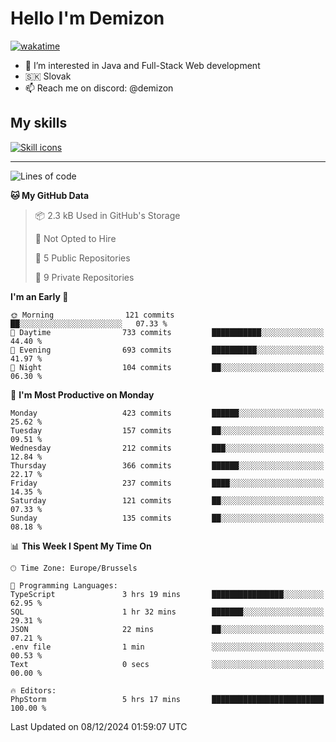 # Hello I'm Demizon
[![wakatime](https://wakatime.com/badge/user/6ad1949f-d6d7-44f9-9eee-c35e54cc499b.svg)](https://wakatime.com/@6ad1949f-d6d7-44f9-9eee-c35e54cc499b)
- 👀 I’m interested in Java and Full-Stack Web development
- 🇸🇰 Slovak
- 📫 Reach me on discord: @demizon

## My skills
[![Skill icons](https://skillicons.dev/icons?i=java,js,ts,html,css,react,nextjs,tailwind,supabase,py,git,docker,linux,mysql,postgres,mongo&theme=dark)](https://github.com/Demizon3433)

---

<!--START_SECTION:waka-->
![Lines of code](https://img.shields.io/badge/From%20Hello%20World%20I%27ve%20Written-477.4%20thousand%20lines%20of%20code-blue)

**🐱 My GitHub Data** 

> 📦 2.3 kB Used in GitHub's Storage 
 > 
> 🚫 Not Opted to Hire
 > 
> 📜 5 Public Repositories 
 > 
> 🔑 9 Private Repositories 
 > 
**I'm an Early 🐤** 

```text
🌞 Morning                121 commits         ██░░░░░░░░░░░░░░░░░░░░░░░   07.33 % 
🌆 Daytime                733 commits         ███████████░░░░░░░░░░░░░░   44.40 % 
🌃 Evening                693 commits         ██████████░░░░░░░░░░░░░░░   41.97 % 
🌙 Night                  104 commits         ██░░░░░░░░░░░░░░░░░░░░░░░   06.30 % 
```
📅 **I'm Most Productive on Monday** 

```text
Monday                   423 commits         ██████░░░░░░░░░░░░░░░░░░░   25.62 % 
Tuesday                  157 commits         ██░░░░░░░░░░░░░░░░░░░░░░░   09.51 % 
Wednesday                212 commits         ███░░░░░░░░░░░░░░░░░░░░░░   12.84 % 
Thursday                 366 commits         ██████░░░░░░░░░░░░░░░░░░░   22.17 % 
Friday                   237 commits         ████░░░░░░░░░░░░░░░░░░░░░   14.35 % 
Saturday                 121 commits         ██░░░░░░░░░░░░░░░░░░░░░░░   07.33 % 
Sunday                   135 commits         ██░░░░░░░░░░░░░░░░░░░░░░░   08.18 % 
```


📊 **This Week I Spent My Time On** 

```text
🕑︎ Time Zone: Europe/Brussels

💬 Programming Languages: 
TypeScript               3 hrs 19 mins       ████████████████░░░░░░░░░   62.95 % 
SQL                      1 hr 32 mins        ███████░░░░░░░░░░░░░░░░░░   29.31 % 
JSON                     22 mins             ██░░░░░░░░░░░░░░░░░░░░░░░   07.21 % 
.env file                1 min               ░░░░░░░░░░░░░░░░░░░░░░░░░   00.53 % 
Text                     0 secs              ░░░░░░░░░░░░░░░░░░░░░░░░░   00.00 % 

🔥 Editors: 
PhpStorm                 5 hrs 17 mins       █████████████████████████   100.00 % 
```


 Last Updated on 08/12/2024 01:59:07 UTC
<!--END_SECTION:waka-->
